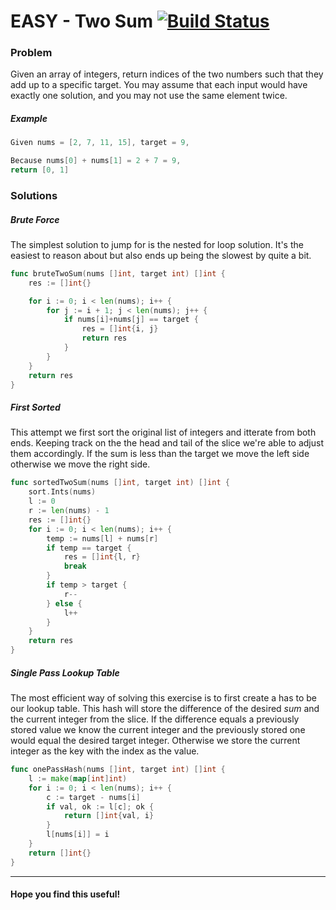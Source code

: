 # EASY - Two Sum [![Build Status](https://api.travis-ci.org/arian-amador/GoLeetCode.svg)](https://travis-ci.org/arian-amador/GoLeetCode)

### Problem

Given an array of integers, return indices of the two numbers such that they add up to a specific target. You may assume that each input would have exactly one solution, and you may not use the same element twice.

##### Example

```Go
Given nums = [2, 7, 11, 15], target = 9,

Because nums[0] + nums[1] = 2 + 7 = 9,
return [0, 1]
```

### Solutions

##### Brute Force

The simplest solution to jump for is the nested for loop solution.
It's the easiest to reason about but also ends up being the slowest by quite a bit.

```Go
func bruteTwoSum(nums []int, target int) []int {
	res := []int{}

	for i := 0; i < len(nums); i++ {
		for j := i + 1; j < len(nums); j++ {
			if nums[i]+nums[j] == target {
				res = []int{i, j}
				return res
			}
		}
	}
	return res
}
```

##### First Sorted

This attempt we first sort the original list of integers and itterate from both ends.
Keeping track on the the head and tail of the slice we're able to adjust them accordingly.
If the sum is less than the target we move the left side otherwise we move the right side.

```Go
func sortedTwoSum(nums []int, target int) []int {
	sort.Ints(nums)
	l := 0
	r := len(nums) - 1
	res := []int{}
	for i := 0; i < len(nums); i++ {
		temp := nums[l] + nums[r]
		if temp == target {
			res = []int{l, r}
			break
		}
		if temp > target {
			r--
		} else {
			l++
		}
	}
	return res
}
```

##### Single Pass Lookup Table

The most efficient way of solving this exercise is to first create a has to be our lookup table.
This hash will store the difference of the desired _sum_ and the current integer from the slice.
If the difference equals a previously stored value we know the current integer and the previously stored one would equal the desired target integer.
Otherwise we store the current integer as the key with the index as the value.

```Go
func onePassHash(nums []int, target int) []int {
	l := make(map[int]int)
	for i := 0; i < len(nums); i++ {
		c := target - nums[i]
		if val, ok := l[c]; ok {
			return []int{val, i}
		}
		l[nums[i]] = i
	}
	return []int{}
}
```

---

#### Hope you find this useful!
